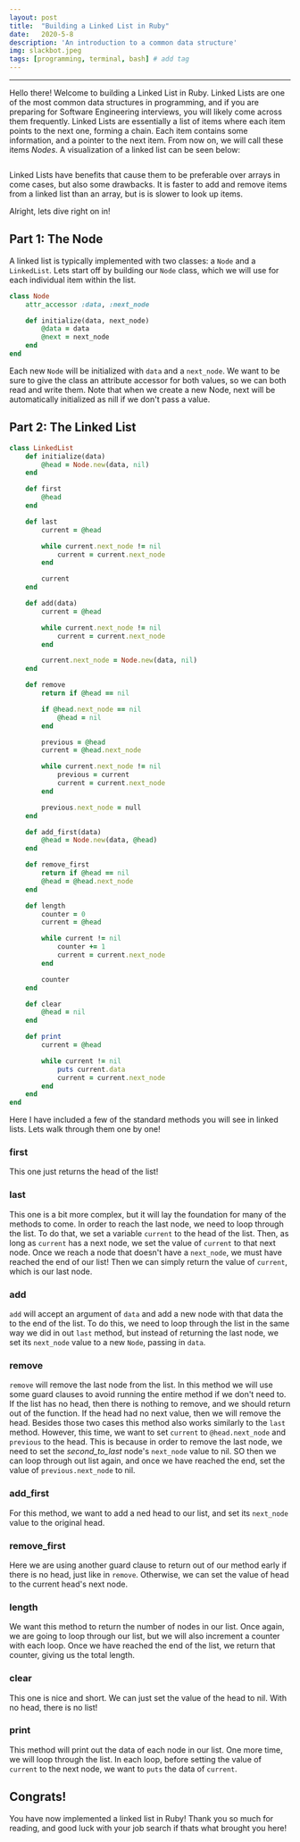 ```yaml
---
layout: post
title:  "Building a Linked List in Ruby"
date:   2020-5-8
description: 'An introduction to a common data structure'
img: slackbot.jpeg
tags: [programming, terminal, bash] # add tag
---
```

---

Hello there! Welcome to building a Linked List in Ruby. Linked Lists are one of the most common data structures in programming, and if you are preparing for Software Engineering interviews, you will likely come across them frequently. Linked Lists are essentially a list of items where each item points to the next one, forming a chain. Each item contains some information, and a pointer to the next item. From now on, we will call these items *Nodes*. A visualization of a linked list can be seen below:

![]()

Linked Lists have benefits that cause them to be preferable over arrays in come cases, but also some drawbacks. It is faster to add and remove items from a linked list than an array, but is is slower to look up items.

Alright, lets dive right on in!

## Part 1: The Node

A linked list is typically implemented with two classes: a `Node` and a `LinkedList`. Lets start off by building our `Node` class, which we will use for each individual item within the list.

```ruby
class Node
    attr_accessor :data, :next_node

    def initialize(data, next_node)
        @data = data
        @next = next_node
    end
end
```

Each new `Node` will be initialized with `data` and a `next_node`. We want to be sure to give the class an attribute accessor for both values, so we can both read and write them. Note that when we create a new Node, next will be automatically initialized as nill if we don't pass a value.

## Part 2: The Linked List

```ruby
class LinkedList
    def initialize(data)
        @head = Node.new(data, nil)
    end

    def first
        @head
    end

    def last
        current = @head

        while current.next_node != nil
            current = current.next_node
        end

        current
    end

    def add(data)
        current = @head

        while current.next_node != nil
            current = current.next_node
        end

        current.next_node = Node.new(data, nil)
    end

    def remove
        return if @head == nil

        if @head.next_node == nil
            @head = nil
        end

        previous = @head
        current = @head.next_node

        while current.next_node != nil
            previous = current
            current = current.next_node
        end

        previous.next_node = null
    end

    def add_first(data)
        @head = Node.new(data, @head)
    end

    def remove_first
        return if @head == nil
        @head = @head.next_node
    end

    def length
        counter = 0
        current = @head

        while current != nil
            counter += 1
            current = current.next_node
        end

        counter
    end

    def clear
        @head = nil
    end

    def print
        current = @head

        while current != nil
            puts current.data
            current = current.next_node
        end
    end
end
```

Here I have included a few of the standard methods you will see in linked lists. Lets walk through them one by one!

### first

This one just returns the head of the list!

### last

This one is a bit more complex, but it will lay the foundation for many of the methods to come. In order to reach the last node, we need to loop through the list. To do that, we set a variable `current` to the head of the list. Then, as long as `current` has a next node, we set the value of `current` to that next node. Once we reach a node that doesn't have a `next_node`, we must have reached the end of our list! Then we can simply return the value of `current`, which is our last node.

### add

`add` will accept an argument of `data` and add a new node with that data the to the end of the list. To do this, we need to loop through the list in the same way we did in out `last` method, but instead of returning the last node, we set its `next_node` value to a new `Node`, passing in `data`.

### remove

`remove` will remove the last node from the list. In this method we will use some guard clauses to avoid running the entire method if we don't need to. If the list has no head, then there is nothing to remove, and we should return out of the function. If the head had no next value, then we will remove the head. Besides those two cases this method also works similarly to the `last` method. However, this time, we want to set `current` to `@head.next_node` and `previous` to the head. This is because in order to remove the last node, we need to set the *second_to_last* node's `next_node` value to nil. SO then we can loop through out list again, and once we have reached the end, set the value of `previous.next_node` to nil.

### add_first

For this method, we want to add a ned head to our list, and set its `next_node` value to the original head.

### remove_first

Here we are using another guard clause to return out of our method early if there is no head, just like in `remove`. Otherwise, we can set the value of head to the current head's next node.

### length

We want this method to return the number of nodes in our list. Once again, we are going to loop through our list, but we will also increment a counter with each loop. Once we have reached the end of the list, we return that counter, giving us the total length.

### clear

This one is nice and short. We can just set the value of the head to nil. With no head, there is no list!

### print

This method will print out the data of each node in our list. One more time, we will loop through the list. In each loop, before setting the value of `current` to the next node, we want to `puts` the data of `current`.

## Congrats!

You have now implemented a linked list in Ruby! Thank you so much for reading, and good luck with your job search if thats what brought you here!
